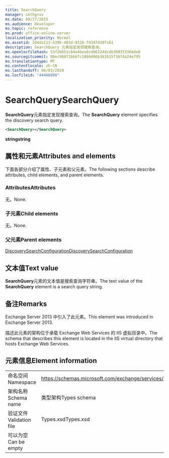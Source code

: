 ```yaml
---
title: SearchQuery
manager: sethgros
ms.date: 09/17/2015
ms.audience: Developer
ms.topic: reference
ms.prod: office-online-server
localization_priority: Normal
ms.assetid: 204da113-539b-403d-8316-f43d7428fc61
description: SearchQuery 元素指定发现搜索查询。
ms.openlocfilehash: 53f26651c84e4bea8cd06224dcdb39935336bde8
ms.sourcegitcommit: 88ec988f2bb67c1866d06b361615f3674a24e795
ms.translationtype: MT
ms.contentlocale: zh-CN
ms.lasthandoff: 06/03/2020
ms.locfileid: "44466890"
---
```

# <a name="searchquery"></a><span data-ttu-id="0c8b5-103">SearchQuery</span><span class="sxs-lookup"><span data-stu-id="0c8b5-103">SearchQuery</span></span>

<span data-ttu-id="0c8b5-104">**SearchQuery**元素指定发现搜索查询。</span><span class="sxs-lookup"><span data-stu-id="0c8b5-104">The **SearchQuery** element specifies the discovery search query.</span></span> 
  
```XML
<SearchQuery></SearchQuery>
```

 <span data-ttu-id="0c8b5-105">**string**</span><span class="sxs-lookup"><span data-stu-id="0c8b5-105">**string**</span></span>
## <a name="attributes-and-elements"></a><span data-ttu-id="0c8b5-106">属性和元素</span><span class="sxs-lookup"><span data-stu-id="0c8b5-106">Attributes and elements</span></span>

<span data-ttu-id="0c8b5-107">下面各部分介绍了属性、子元素和父元素。</span><span class="sxs-lookup"><span data-stu-id="0c8b5-107">The following sections describe attributes, child elements, and parent elements.</span></span>
  
### <a name="attributes"></a><span data-ttu-id="0c8b5-108">Attributes</span><span class="sxs-lookup"><span data-stu-id="0c8b5-108">Attributes</span></span>

<span data-ttu-id="0c8b5-109">无。</span><span class="sxs-lookup"><span data-stu-id="0c8b5-109">None.</span></span>
  
### <a name="child-elements"></a><span data-ttu-id="0c8b5-110">子元素</span><span class="sxs-lookup"><span data-stu-id="0c8b5-110">Child elements</span></span>

<span data-ttu-id="0c8b5-111">无。</span><span class="sxs-lookup"><span data-stu-id="0c8b5-111">None.</span></span>
  
### <a name="parent-elements"></a><span data-ttu-id="0c8b5-112">父元素</span><span class="sxs-lookup"><span data-stu-id="0c8b5-112">Parent elements</span></span>

[<span data-ttu-id="0c8b5-113">DiscoverySearchConfiguration</span><span class="sxs-lookup"><span data-stu-id="0c8b5-113">DiscoverySearchConfiguration</span></span>](discoverysearchconfiguration.md)
  
## <a name="text-value"></a><span data-ttu-id="0c8b5-114">文本值</span><span class="sxs-lookup"><span data-stu-id="0c8b5-114">Text value</span></span>

<span data-ttu-id="0c8b5-115">**SearchQuery**元素的文本值是搜索查询字符串。</span><span class="sxs-lookup"><span data-stu-id="0c8b5-115">The text value of the **SearchQuery** element is a search query string.</span></span> 
  
## <a name="remarks"></a><span data-ttu-id="0c8b5-116">备注</span><span class="sxs-lookup"><span data-stu-id="0c8b5-116">Remarks</span></span>

<span data-ttu-id="0c8b5-117">Exchange Server 2013 中引入了此元素。</span><span class="sxs-lookup"><span data-stu-id="0c8b5-117">This element was introduced in Exchange Server 2013.</span></span>
  
<span data-ttu-id="0c8b5-118">描述此元素的架构位于承载 Exchange Web Services 的 IIS 虚拟目录中。</span><span class="sxs-lookup"><span data-stu-id="0c8b5-118">The schema that describes this element is located in the IIS virtual directory that hosts Exchange Web Services.</span></span>
  
## <a name="element-information"></a><span data-ttu-id="0c8b5-119">元素信息</span><span class="sxs-lookup"><span data-stu-id="0c8b5-119">Element information</span></span>

|||
|:-----|:-----|
|<span data-ttu-id="0c8b5-120">命名空间</span><span class="sxs-lookup"><span data-stu-id="0c8b5-120">Namespace</span></span>  <br/> |https://schemas.microsoft.com/exchange/services/2006/types  <br/> |
|<span data-ttu-id="0c8b5-121">架构名称</span><span class="sxs-lookup"><span data-stu-id="0c8b5-121">Schema name</span></span>  <br/> |<span data-ttu-id="0c8b5-122">类型架构</span><span class="sxs-lookup"><span data-stu-id="0c8b5-122">Types schema</span></span>  <br/> |
|<span data-ttu-id="0c8b5-123">验证文件</span><span class="sxs-lookup"><span data-stu-id="0c8b5-123">Validation file</span></span>  <br/> |<span data-ttu-id="0c8b5-124">Types.xsd</span><span class="sxs-lookup"><span data-stu-id="0c8b5-124">Types.xsd</span></span>  <br/> |
|<span data-ttu-id="0c8b5-125">可以为空</span><span class="sxs-lookup"><span data-stu-id="0c8b5-125">Can be empty</span></span>  <br/> ||
   


